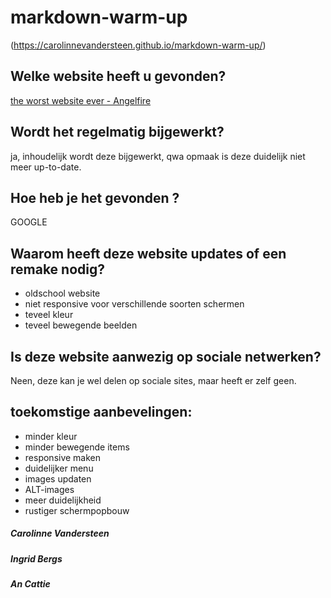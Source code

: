 # markdown-warm-up
(https://carolinnevandersteen.github.io/markdown-warm-up/)

## Welke website heeft u gevonden?  
[the worst website ever - Angelfire](http://www.angelfire.com/super/badwebs/)
## Wordt het regelmatig bijgewerkt?  
ja, inhoudelijk wordt deze bijgewerkt, qwa opmaak is deze duidelijk niet meer up-to-date.
## Hoe heb je het gevonden ?  
GOOGLE
## Waarom heeft deze website updates of een remake nodig?  
* oldschool website
* niet responsive voor verschillende soorten schermen
* teveel kleur
* teveel bewegende beelden
## Is deze website aanwezig op sociale netwerken?  
Neen, deze kan je wel delen op sociale sites, maar heeft er zelf geen.
## toekomstige aanbevelingen:
* minder kleur
* minder bewegende items
* responsive maken
* duidelijker menu
* images updaten
* ALT-images
* meer duidelijkheid 
* rustiger schermpopbouw


##### Carolinne Vandersteen
##### Ingrid Bergs
##### An Cattie



